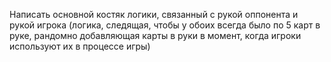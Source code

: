 Написать основной костяк логики, связанный с рукой оппонента и рукой игрока (логика, следящая, чтобы у обоих всегда было по 5 карт в руке, рандомно добавляющая карты в руки в момент, когда игроки используют их в процессе игры)